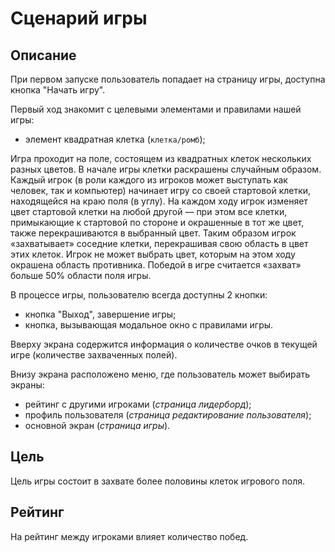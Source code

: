 # Сценарий игры

## Описание

При первом запуске пользователь попадает на страницу игры, доступна кнопка "Начать игру".

Первый ход знакомит с целевыми элементами и правилами нашей игры:

-   элемент квадратная клетка (`клетка/ромб`);

Игра проходит на поле, состоящем из квадратных клеток нескольких разных цветов. В начале игры клетки раскрашены случайным образом. Каждый игрок (в роли каждого из игроков может выступать как человек, так и компьютер) начинает игру со своей стартовой клетки, находящейся на краю поля (в углу). На каждом ходу игрок изменяет цвет стартовой клетки на любой другой — при этом все клетки, примыкающие к стартовой по стороне и окрашенные в тот же цвет, также перекрашиваются в выбранный цвет. Таким образом игрок «захватывает» соседние клетки, перекрашивая свою область в цвет этих клеток. Игрок не может выбрать цвет, которым на этом ходу окрашена область противника. Победой в игре считается «захват» больше 50% области поля игры.

В процессе игры, пользователю всегда доступны 2 кнопки:

-   кнопка "Выход", завершение игры;
-   кнопка, вызывающая модальное окно с правилами игры.

Вверху экрана содержится информация о количестве очков в текущей игре (количестве захваченных полей).

Внизу экрана расположено меню, где пользователь может выбирать экраны:

-   рейтинг с другими игроками (_страница лидерборд_);
-   профиль пользователя (_страница редактирование пользователя_);
-   основной экран (_страница игры_).

## Цель

Цель игры состоит в захвате более половины клеток игрового поля.

## Рейтинг

На рейтинг между игроками влияет количество побед.
